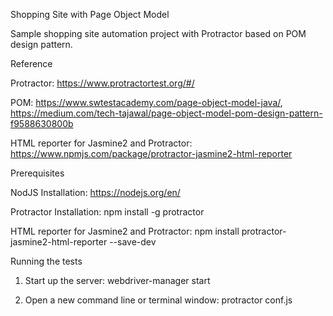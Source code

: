 Shopping Site with Page Object Model

Sample shopping site automation project with Protractor based on POM design pattern.


Reference

Protractor: https://www.protractortest.org/#/

POM: https://www.swtestacademy.com/page-object-model-java/,
https://medium.com/tech-tajawal/page-object-model-pom-design-pattern-f9588630800b

HTML reporter for Jasmine2 and Protractor: https://www.npmjs.com/package/protractor-jasmine2-html-reporter


Prerequisites

NodJS Installation: https://nodejs.org/en/

Protractor Installation: npm install -g protractor

HTML reporter for Jasmine2 and Protractor: npm install protractor-jasmine2-html-reporter --save-dev


Running the tests

1. Start up the server: webdriver-manager start

2. Open a new command line or terminal window: protractor conf.js



